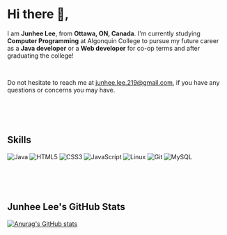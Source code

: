 # Hi there 👋,

I am **Junhee Lee**, from **Ottawa, ON, Canada**. I'm currently studying **Computer Programming** at Algonquin College to pursue my future career as a **Java developer** or a **Web developer** for co-op terms and after graduating the college!

<br>

Do not hesitate to reach me at junhee.lee.219@gmail.com, if you have any questions or concerns you may have.

<br>
<br>
<br>

## Skills
![Java](https://img.shields.io/badge/Java-orange?style=for-the-badge&logo=java&logoColor=white)
![HTML5](https://img.shields.io/badge/HTML5-red?style=for-the-badge&logo=html5&logoColor=white)
![CSS3](https://img.shields.io/badge/CSS3-blue?style=for-the-badge&logo=css3&logoColor=white)
![JavaScript](https://img.shields.io/badge/JavaScript-yellow?style=for-the-badge&logo=javascript&logoColor=black)
![Linux](https://img.shields.io/badge/Linux-black?style=for-the-badge&logo=linux&logoColor=yellow)
![Git](https://img.shields.io/badge/Git-red?style=for-the-badge&logo=git&logoColor=white)
![MySQL](https://img.shields.io/badge/MySQL-6F8FAF?style=for-the-badge&logo=mysql&logoColor=white)


<br>
<br>
<br>

## Junhee Lee's GitHub Stats
[![Anurag's GitHub stats](https://github-readme-stats.vercel.app/api?username=JohnnyLDev)](https://github.com/anuraghazra/github-readme-stats)
